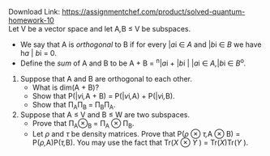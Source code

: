 Download Link: https://assignmentchef.com/product/solved-quantum-homework-10
<br>
Let V be a vector space and let A<em>,</em>B ≤ V be subspaces.

<ul>

 <li>We say that A is <em>orthogonal </em>to B if for every |<em>a</em>i ∈ <em>A </em>and |<em>b</em>i ∈ <em>B </em>we have h<em>a </em>| <em>b</em>i = 0.</li>

 <li>Define the <em>sum </em>of A and B to be A + B = <sup>n</sup>|<em>a</em>i + |<em>b</em>i | |<em>a</em>i ∈ <em>A,</em>|<em>b</em>i ∈ <em>B</em><sup>o</sup><em>.</em></li>

</ul>

<ol>

 <li>Suppose that A and B are orthogonal to each other.

  <ul>

   <li>What is dim(A + B)?</li>

   <li>Show that P(|<em>v</em>i<em>,</em>A + B) = P(|<em>v</em>i<em>,</em>A) + P(|<em>v</em>i<em>,</em>B).</li>

   <li>Show that Π<sub>A</sub>Π<sub>B </sub>= Π<sub>B</sub>Π<sub>A</sub>.</li>

  </ul></li>

 <li>Suppose that A ≤ V and B ≤ W are two subspaces.

  <ul>

   <li>Prove that Π<sub>A</sub>⊗<sub>B </sub>= Π<sub>A </sub>⊗ Π<sub>B</sub>.</li>

   <li>Let <em>ρ </em>and <em>τ </em>be density matrices. Prove that P(<em>ρ </em>⊗ <em>τ,</em>A ⊗ B) = P(<em>ρ,</em>A)P(<em>τ,</em>B). You may use the fact that Tr(<em>X </em>⊗ <em>Y </em>) = Tr(<em>X</em>)Tr(<em>Y </em>).</li>

  </ul></li>

</ol>